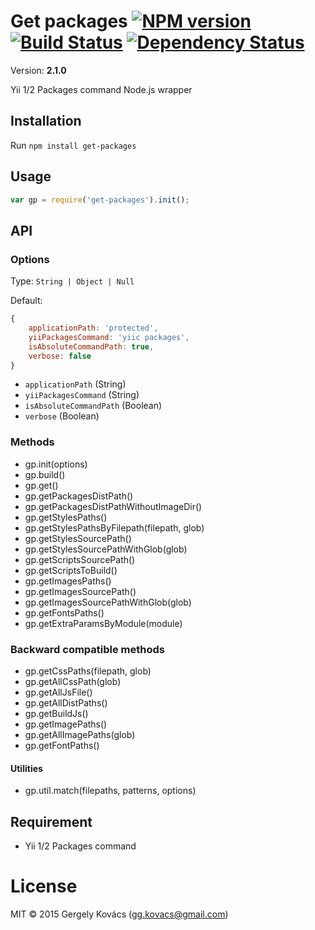 # Get packages [![NPM version][npm-image]][npm-url] [![Build Status][travis-image]][travis-url] [![Dependency Status][daviddm-image]][daviddm-url]
Version: **2.1.0**

Yii 1/2 Packages command Node.js wrapper

## Installation

Run `npm install get-packages`

## Usage
```javascript
var gp = require('get-packages').init();
```

## API

### Options

Type: `String | Object | Null`

Default:
```js
{
    applicationPath: 'protected',
    yiiPackagesCommand: 'yiic packages',
    isAbsoluteCommandPath: true,
    verbose: false
}
```

- `applicationPath` (String)
- `yiiPackagesCommand` (String)
- `isAbsoluteCommandPath` (Boolean)
- `verbose` (Boolean)

### Methods

- gp.init(options)
- gp.build()
- gp.get()
- gp.getPackagesDistPath()
- gp.getPackagesDistPathWithoutImageDir()
- gp.getStylesPaths()
- gp.getStylesPathsByFilepath(filepath, glob)
- gp.getStylesSourcePath()
- gp.getStylesSourcePathWithGlob(glob)
- gp.getScriptsSourcePath()
- gp.getScriptsToBuild()
- gp.getImagesPaths()
- gp.getImagesSourcePath()
- gp.getImagesSourcePathWithGlob(glob)
- gp.getFontsPaths()
- gp.getExtraParamsByModule(module)

### Backward compatible methods

- gp.getCssPaths(filepath, glob)
- gp.getAllCssPath(glob)
- gp.getAllJsFile()
- gp.getAllDistPaths()
- gp.getBuildJs()
- gp.getImagePaths()
- gp.getAllImagePaths(glob)
- gp.getFontPaths()

#### Utilities
* gp.util.match(filepaths, patterns, options)

## Requirement
* Yii 1/2 Packages command

# License
MIT © 2015 Gergely Kovács (gg.kovacs@gmail.com)

[npm-image]: https://badge.fury.io/js/get-packages.svg
[npm-url]: https://npmjs.org/package/get-packages
[travis-image]: https://travis-ci.org/ggkovacs/getpackages.svg?branch=master
[travis-url]: https://travis-ci.org/ggkovacs/getpackages
[daviddm-image]: https://david-dm.org/ggkovacs/getpackages.svg?theme=shields.io
[daviddm-url]: https://david-dm.org/ggkovacs/getpackages
